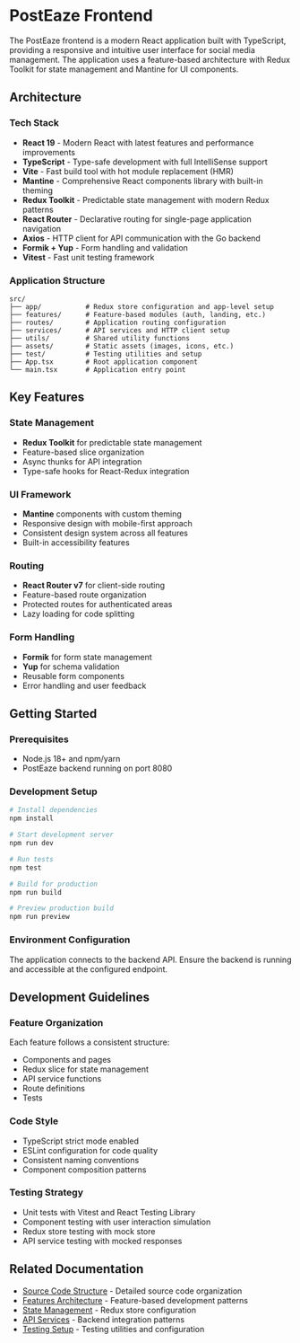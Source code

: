 # PostEaze Frontend

The PostEaze frontend is a modern React application built with TypeScript, providing a responsive and intuitive user interface for social media management. The application uses a feature-based architecture with Redux Toolkit for state management and Mantine for UI components.

## Architecture

### Tech Stack

- **React 19** - Modern React with latest features and performance improvements
- **TypeScript** - Type-safe development with full IntelliSense support
- **Vite** - Fast build tool with hot module replacement (HMR)
- **Mantine** - Comprehensive React components library with built-in theming
- **Redux Toolkit** - Predictable state management with modern Redux patterns
- **React Router** - Declarative routing for single-page application navigation
- **Axios** - HTTP client for API communication with the Go backend
- **Formik + Yup** - Form handling and validation
- **Vitest** - Fast unit testing framework

### Application Structure

```
src/
├── app/           # Redux store configuration and app-level setup
├── features/      # Feature-based modules (auth, landing, etc.)
├── routes/        # Application routing configuration
├── services/      # API services and HTTP client setup
├── utils/         # Shared utility functions
├── assets/        # Static assets (images, icons, etc.)
├── test/          # Testing utilities and setup
├── App.tsx        # Root application component
└── main.tsx       # Application entry point
```

## Key Features

### State Management
- **Redux Toolkit** for predictable state management
- Feature-based slice organization
- Async thunks for API integration
- Type-safe hooks for React-Redux integration

### UI Framework
- **Mantine** components with custom theming
- Responsive design with mobile-first approach
- Consistent design system across all features
- Built-in accessibility features

### Routing
- **React Router v7** for client-side routing
- Feature-based route organization
- Protected routes for authenticated areas
- Lazy loading for code splitting

### Form Handling
- **Formik** for form state management
- **Yup** for schema validation
- Reusable form components
- Error handling and user feedback

## Getting Started

### Prerequisites
- Node.js 18+ and npm/yarn
- PostEaze backend running on port 8080

### Development Setup

```bash
# Install dependencies
npm install

# Start development server
npm run dev

# Run tests
npm test

# Build for production
npm run build

# Preview production build
npm run preview
```

### Environment Configuration

The application connects to the backend API. Ensure the backend is running and accessible at the configured endpoint.

## Development Guidelines

### Feature Organization
Each feature follows a consistent structure:
- Components and pages
- Redux slice for state management
- API service functions
- Route definitions
- Tests

### Code Style
- TypeScript strict mode enabled
- ESLint configuration for code quality
- Consistent naming conventions
- Component composition patterns

### Testing Strategy
- Unit tests with Vitest and React Testing Library
- Component testing with user interaction simulation
- Redux store testing with mock store
- API service testing with mocked responses

## Related Documentation

- [Source Code Structure](src/README.md) - Detailed source code organization
- [Features Architecture](src/features/README.md) - Feature-based development patterns
- [State Management](src/app/README.md) - Redux store configuration
- [API Services](src/services/README.md) - Backend integration patterns
- [Testing Setup](src/test/README.md) - Testing utilities and configuration
